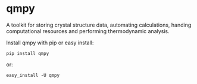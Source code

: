 qmpy
====

A toolkit for storing crystal structure data, automating calculations, handing computational resources and performing thermodynamic analysis.

Install qmpy with pip or easy install:

    pip install qmpy

or:

    easy_install -U qmpy


